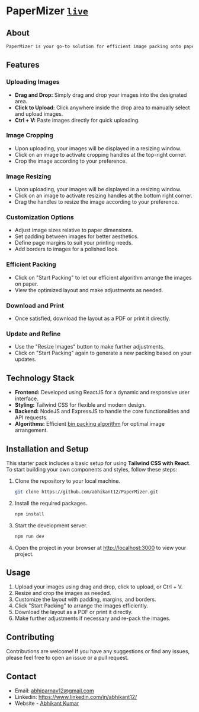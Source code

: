# PaperMizer [```live```](https://papermizer-abhikant.vercel.app/)

## About
```sh
PaperMizer is your go-to solution for efficient image packing onto paper! We understand the importance of optimizing resources and minimizing waste, and that's exactly what PaperMizer aims to achieve. Our app utilizes a powerful [bin packing algorithm](https://www.csc.liv.ac.uk/~epa/surveyhtml.html#:~:text=In%20the%20two%2Ddimensional%20bin,the%20minimum%20number%20of%20bins.) to intelligently arrange your images on paper, ensuring the minimum number of pages required for printing.
```

## Features

### Uploading Images
- **Drag and Drop:** Simply drag and drop your images into the designated area.
- **Click to Upload:** Click anywhere inside the drop area to manually select and upload images.
- **Ctrl + V:** Paste images directly for quick uploading.

### Image Cropping
- Upon uploading, your images will be displayed in a resizing window.
- Click on an image to activate cropping handles at the top-right corner.
- Crop the image according to your preference.

### Image Resizing
- Upon uploading, your images will be displayed in a resizing window.
- Click on an image to activate resizing handles at the bottom right corner.
- Drag the handles to resize the image according to your preference.

### Customization Options
- Adjust image sizes relative to paper dimensions.
- Set padding between images for better aesthetics.
- Define page margins to suit your printing needs.
- Add borders to images for a polished look.

### Efficient Packing
- Click on "Start Packing" to let our efficient algorithm arrange the images on paper.
- View the optimized layout and make adjustments as needed.

### Download and Print
- Once satisfied, download the layout as a PDF or print it directly.

### Update and Refine
- Use the "Resize Images" button to make further adjustments.
- Click on "Start Packing" again to generate a new packing based on your updates.

## Technology Stack
- **Frontend:** Developed using ReactJS for a dynamic and responsive user interface.
- **Styling:** Tailwind CSS for flexible and modern design.
- **Backend:** NodeJS and ExpressJS to handle the core functionalities and API requests.
- **Algorithms:** Efficient [bin packing algorithm](https://www.csc.liv.ac.uk/~epa/surveyhtml.html#:~:text=In%20the%20two%2Ddimensional%20bin,the%20minimum%20number%20of%20bins.) for optimal image arrangement.


## Installation and Setup

This starter pack includes a basic setup for using **Tailwind CSS with React**. To start building your own components and styles, follow these steps:

1. Clone the repository to your local machine.
    ```sh
    git clone https://github.com/abhikant12/PaperMizer.git
    ```

1. Install the required packages.
    ```sh
    npm install
    ```

1. Start the development server.
    ```sh
    npm run dev
    ```
1. Open the project in your browser at [http://localhost:3000](http://localhost:3000) to view your project.


## Usage

1. Upload your images using drag and drop, click to upload, or Ctrl + V.
2. Resize and crop the images as needed.
3. Customize the layout with padding, margins, and borders.
4. Click "Start Packing" to arrange the images efficiently.
5. Download the layout as a PDF or print it directly.
6. Make further adjustments if necessary and re-pack the images.

## Contributing

Contributions are welcome! If you have any suggestions or find any issues, please feel free to open an issue or a pull request. 


## Contact
- Email: abhiparnav12@gmail.com
- Linkedin: https://www.linkedin.com/in/abhikant12/
- Website - [Abhikant Kumar](https://abhikant-portfolio.netlify.app/)

